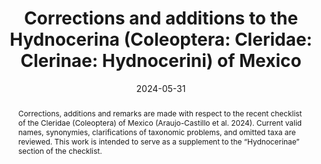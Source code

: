 ---
title: 'Corrections and additions to the Hydnocerina (Coleoptera: Cleridae: Clerinae: Hydnocerini) of Mexico'
date: '2024-05-31'
doi: ''
journal: Insecta Mundi
issue: '1054'
pagination: '1-5'
zoobank: 'urn:lsid:zoobank.org:pub:EF3E45B5-6EA6-41AB-B92F-DB4ABF9D8215'

authors:
  - first_name: 'John M.' 
    last_name: 'Leavengood'
    suffix: 'Jr.'
    affiliation: 'United States Department of Agriculture, APHIS, PPQ 9325 Bay Plaza Blvd, Suite 206, Tampa, FL 33619, USA'
    email: 'John.M.Leavengood@usda.gov'
    orcid: 'https://orcid.org/0000-0003-3223-455X'

download: 'https://drive.google.com/file/d/1nZPK5iQG-GdjQSriT5kq2qVWiwEG0v65'

supplementary: ''

keywords:
  - <i>Isohydnocera</i>
  - <i>Phyllobaenus</i>
  - <i>Madoniella</i>
  - <i>Wolcottia</i>
  - <i>Hydnocerinae</i>
  - checklist

categories:
  - Coleoptera
  - Cleridae
  - Clerinae
  - Hydnocerini
  
references:
  - authors: Araujo Castillo S, Romero Napoles J, Rifkind J, Flores Davila M, Garcia Martinez O, Cerna Chavez E.
    year: 2024
    title: 'Biodiversidad de la familia Cleridae (Coleoptera: Cleroidea) de México. Folia Entomológica Mexicana (nueva serie) 2024(10)'
    pages: 1–44
    doi: https://doi.org/10.53749/fem.2024.10.01
    url: 
    access: 

  - authors: Barr WF.
    year: 1975
    title: 'Family Cleridae. Volume 4. Family 73. p. 1–18. In: Arnett RH Jr. (ed.). Checklist of the beetles of North and Central America and the West Indies. Flora and Fauna Publications; Gainesville, FL. Vols. 1–10'
    pages: 2173 pp
    doi: 
    url: 
    access: 

  - authors: Bartlett JS.
    year: 2021
    title: 'A preliminary suprageneric classification for Clerinae (Coleoptera: Cleridae) based on molecular and morphological evidence, including a review of tegminal terminology. Annales Zoologici 71(4)'
    pages: 737–766
    doi: https://doi.org/10.3161/00034541anz2021.71.4.003
    url: 
    access: 

  - authors: Blackwelder RE.
    year: 1957
    title: 'Checklist of the coleopterous insects of Mexico, Central America, the West Indies, and South America. Part 6. United States National Museum Bulletin 185'
    pages: i–vii, 927–1492
    doi: 
    url: 
    access: 

  - authors: Chevrolat MA.
    year: 1874
    title: 'Catalogue des Clerides de la collectiòn de M.A. Chevrolat. Revue et Magasin de Zoologie (Series 3) 2(8–9)'
    pages: 252–329
    doi: 
    url: 
    access: 

  - authors: Chevrolat MA.
    year: 1876
    title: 'Mémoire sur la famille des Clerites. Annales de la Société Entomologique de France 5(5)'
    pages: 1–51
    doi: 
    url: 
    access: 

  - authors: Corporaal JB.
    year: 1950
    title: 'Cleridae. In: Hinks WD (ed.). Coleopterorum catalogus supplementa, pars 23 (editio secunda). W. Junk; The Hague'
    pages: 373 p
    doi: 
    url: 
    access: 

  - authors: Döbler H.
    year: 1982
    title: 'Katalog der in den Sammlungen der Abteilung Taxonomie der Insekten des nstitutes für Pflanzenschutzforschung, Bereich Eberswalde (ehemals Deutsches Entomologisches Institut), aufbewahrten Typen—XX. Beiträge Entomologische 32(2)'
    pages: 393–435
    doi: 
    url: 
    access: 

  - authors: Gimmel ML, Bocakova M, Gunter NL, Leschen RAB.
    year: 2019
    title: 'Comprehensive phylogeny of the Cleroidea (Coleoptera: Cucujiformia). Systematic Entomology 44'
    pages: 527–558
    doi: 
    url: 
    access: 

  - authors: Gorham HS.
    year: 1877
    title: 'Descriptions of new species of Cleridae. Transactions of the Royal Entomological Society of London 18(3)'
    pages: 245–263
    doi: 
    url: 
    access: 

  - authors: Gorham HS.
    year: 1882–1883
    title: 'Insecta, Coleoptera, Cleridae. Biologia Centrali-Americana 3(2)'
    pages: 113–168 (1882), 169–224 (1883)
    doi: 
    url: 
    access: 


  - authors: Gorham HS.
    year: 1886
    title: 'Insecta, Coleoptera, Cleridae. Biologia Centrali-Americana 3(2, supplement)'
    pages: 313–360
    doi: 
    url: 
    access: 

  - authors: Horn GH.
    year: 1871
    title: 'Descriptions of new Coleoptera of the United States, with notes on known species. Transactions of the American Entomological Society 3(1870-1871)'
    pages: 325–344
    doi: 
    url: 
    access: 

  - authors: Horn GH.
    year: 1894
    title: 'The Coleoptera of Baja California. Proceedings of the California Academy of Science (2)4'
    pages: 302–449
    doi: 
    url: 
    access: 

  - authors: Leavengood JM Jr.
    year: 2020
    title: '<i>Phyllobaenus thomasi </i>and <i>P. turnbowi</i>, two new species from Mexico and Belize (Coleoptera: Cleridae: Hydnocerinae: Hydnocerini). Insecta Mundi 0833'
    pages: 1–6
    doi: 
    url: 
    access: 

  - authors: Leavengood JM Jr, Garner BH.
    year: 2014
    title: 'Nomenclatural notes on some checkered beetle (Coleoptera: Cleridae) types of the British Museum of Natural History (London). Zootaxa 3760(3)'
    pages: 301–335
    doi: https://doi.org/10.11646/zootaxa.3760.3.1
    url: 
    access: 

  - authors: Leavengood JM Jr, Gemmill RM, Raber B, Quinn M.
    year: 2012
    title: 'Notes on the identification, distribution and natural history of <i>Phyllobaenus corticinus </i>(Gorham, 1883) (Coleoptera: Cleridae: Hydnocerinae) including the first report from the United States. The Coleopterists Bulletin 66(4)'
    pages: 351–356
    doi: https://doi.org/10.1649/072.066.0410
    url: 
    access: 

  - authors: Leavengood JM Jr, Pinkerton MG, Rifkind J.
    year: 2022
    title: 'Description of the new genus <i>Tarsobaenus </i>and three new species from Costa Rica (Coleoptera: Cleridae: Hydnocerinae). Zootaxa 5138(2)'
    pages: 167–176
    doi: https://doi.org/10.11646/zootaxa.5138.2.4
    url: 
    access: 

  - authors: Leavengood JM Jr, Rifkind J.
    year: 2020
    title: '<i>Phyllobaenus inusitatotibialis</i>, n. sp., a new species from southern Arizona (Coleoptera: Cleridae: Hydnocerinae: Hydnocerini). Proceedings of the Entomological Society of Washington 122(3)'
    pages: 673–677
    doi: https://doi.org/10.4289/0013-8797.122.3.673
    url: 
    access: 

  - authors: LeConte JL.
    year: 1851
    title: 'Descriptions of new species of Coleoptera, from California. Annals of the Lyceum of Natural History of New York 5'
    pages: 125–216
    doi: 
    url: 
    access: 

  - authors: LeConte JL.
    year: 1884
    title: 'Short studies of North American Coleoptera (No. 2). Transactions of the American Entomological Society 12'
    pages: 1–32
    doi: 
    url: 
    access: 

  - authors: Lucas MH.
    year: 1857
    title: 'Entomologie. In: Bertrand P (ed.). Animaux nouveaux ou rares recueillis pendant l’expédition dans les parties centrales de l’Amérique du Sud: de Rio de Janeiro à Lima, et de Lima au Para, exécutée par ordre du Gouv. français pendant les années 1843 à 1847, sous la direction de Comte F. de Castelnau. Chez P. Bertrand; Paris. 1850–1859 (Castelnau Expedition, 1850–59)'
    pages: 204 p. +18 pls
    doi: 
    url: 
    access: 

  - authors: Opitz W.
    year: 2011
    title: 'Classification, natural history, and evolution of Epiphloeinae (Coleoptera, Cleridae) Part X. The genus <i>Madoniella </i>Pic, 1935. Entomologica Basiliensia et Collectionis Frey 33'
    pages: 133–248
    doi: 
    url: 
    access: 

  - authors: Papp CS.
    year: 1960
    title: 'The Cleridae of North America, Part I: The geographical distribution of the Cleridae of North America, North of the Panama Canal. Southern California Academy of Sciences Bulletin 58(3)'
    pages: 78–88
    doi: 
    url: 
    access: 

  - authors: Pic M.
    year: 1933
    title: 'Nouveautés diverses. Mélanges Exotico Entomologiques 62'
    pages: 1–36
    doi: 
    url: 
    access: 

  - authors: Pic M.
    year: 1945
    title: 'Coléoptères du Globe. L’Échange, Revue Linnéenne 61(502)'
    pages: 13–16
    doi: 
    url: 
    access: 

  - authors: Say T.
    year: 1825
    title: 'Descriptions of new species of coleopterous insects inhabiting the United States. Journal of the Academy of Natural Sciences of Philadelphia 5'
    pages: 160–204
    doi: 
    url: 
    access: 

  - authors: Schenkling S.
    year: 1906
    title: 'Die Cleriden des Deutschen Entomologischen National Museums, nebst Beschreibungen neuer Arten. Deutsche Entomologische Zeitschrift 1'
    pages: 241–320
    doi: 
    url: 
    access: 

  - authors: Schenkling S.
    year: 1908
    title: 'Die Cleriden des Deutschen Entomol. National-Museums. (Coleoptera). Nachtrag III. Deutsche Entomologische Zeitschrift 1908'
    pages: 701–705
    doi: 
    url: 
    access: 

  - authors: Spinola MM.
    year: 1844
    title: 'Essai monographique sur les Clérites: Insectes Coléoptères . Volume 2. Imprimiere der frères Ponthenier; Genoa'
    pages: 216 p
    doi: 
    url: 
    access: 

  - authors: Wolcott AB.
    year: 1908
    title: 'New species of North American <i>Hydnocera </i>(Coleoptera: Cleridae). The Canadian Entomologist 40'
    pages: 229
    doi: 
    url: 
    access: 

  - authors: Wolcott AB.
    year: 1927
    title: 'A review of the Cleridae of Costa Rica. Coleopterological Contributions 1(10)'
    pages: 1–104
    doi: 
    url: 
    access: 

  - authors: Wolcott AB.
    year: 1928
    title: 'Descriptions of new species of North American Hydnocerinae (Coleoptera: Cleridae). Entomological News 39'
    pages: 207–212
    doi: 
    url: 
    access: 

abstract: 'Corrections, additions and remarks are made with respect to the recent checklist of the Cleridae (Coleoptera) of Mexico (Araujo-Castillo et al. 2024). Current valid names, synonymies, clarifications of taxonomic problems, and omitted taxa are reviewed. This work is intended to serve as a supplement to the “Hydnocerinae” section of the checklist.'

---